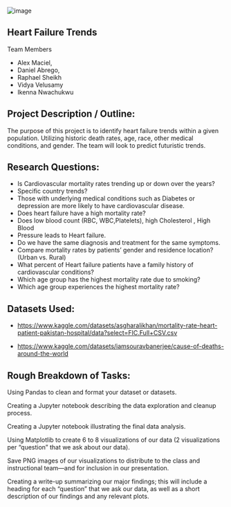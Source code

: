 ![image](https://github.com/Vvlaid/Project-1/assets/166451251/71191e7c-04bf-4c0d-981e-2ba386fe6add)


## Heart Failure Trends

Team Members
- Alex Maciel,
- Daniel Abrego,
- Raphael Sheikh
- Vidya Velusamy
- Ikenna Nwachukwu

## Project Description / Outline:

The purpose of this project is to identify heart failure trends within a given 
population. Utilizing historic death rates, age, race, other medical conditions,
and gender. The team will look to predict futuristic trends.

## Research Questions:

- Is Cardiovascular mortality rates trending up or down over the years? 
- Specific country trends?
- Those with underlying medical conditions such as Diabetes or depression are
more likely to have cardiovascular disease.
- Does heart failure have a high mortality rate?
- Does low blood count (RBC, WBC,Platelets), high Cholesterol , High Blood 
- Pressure leads to Heart failure.
- Do we have the same diagnosis and treatment for the same symptoms.
- Compare mortality rates by patients’ gender and residence location? (Urban 
vs. Rural)
- What percent of Heart failure patients have a family history of cardiovascular
conditions?
- Which age group has the highest mortality rate due to smoking?
- Which age group experiences the highest mortality rate?

## Datasets Used:
- https://www.kaggle.com/datasets/asgharalikhan/mortality-rate-heart-patient-pakistan-hospital/data?select=FIC.Full+CSV.csv

- https://www.kaggle.com/datasets/iamsouravbanerjee/cause-of-deaths-around-the-world

## Rough Breakdown of Tasks:
Using Pandas to clean and format your dataset or datasets.

Creating a Jupyter notebook describing the data exploration and cleanup 
process.

Creating a Jupyter notebook illustrating the final data analysis.

Using Matplotlib to create 6 to 8 visualizations of our data (2 visualizations 
per “question” that we ask about our data).

Save PNG images of our visualizations to distribute to the class and 
instructional team—and for inclusion in our presentation.

Creating a write-up summarizing our major findings; this will include a 
heading for each “question” that we ask our data, as well as a short 
description of our findings and any relevant plots.
